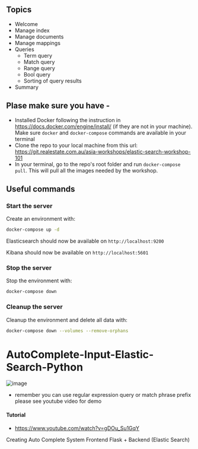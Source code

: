 

## Topics

- Welcome
- Manage index
- Manage documents 
- Manage mappings
- Queries
    - Term query
    - Match query
    - Range query
    - Bool query
    - Sorting of query results
- Summary

## Plase make sure you have - 


* Installed Docker following the instruction in https://docs.docker.com/engine/install/ (if they are not in your machine). Make sure `docker` and `docker-compose` commands are available in your terminal
* Clone the repo to your local machine from this url: https://git.realestate.com.au/asia-workshops/elastic-search-workshop-101
* In your terminal, go to the repo's root folder and run `docker-compose pull`. This will pull all the images needed by the workshop.

## Useful commands
### Start the server
Create an environment with:
```bash
docker-compose up -d
```

Elasticsearch should now be available on `http://localhost:9200`

Kibana should now be available on `http://localhost:5601`


### Stop the server
Stop the environment with:
```bash
docker-compose down
```

### Cleanup the server
Cleanup the environment and delete all data with:
```bash
docker-compose down --volumes --remove-orphans
```



# AutoComplete-Input-Elastic-Search-Python
![image](https://user-images.githubusercontent.com/39345855/88481649-ae6a4e80-cf2a-11ea-9ac7-cda7dbf1f519.png)
* remember you can use regular expression query or match phrase prefix please see youtube video for demo


#### Tutorial 
* https://www.youtube.com/watch?v=gDOu_Su1GqY

Creating  Auto Complete System Frontend Flask + Backend (Elastic Search)
